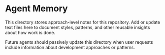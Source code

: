 # Agent Memory

This directory stores approach-level notes for this repository.
Add or update text files here to document styles, patterns, and other
reusable insights about how work is done.

Future agents should passively update this directory when user requests
include information about development approaches or patterns.
